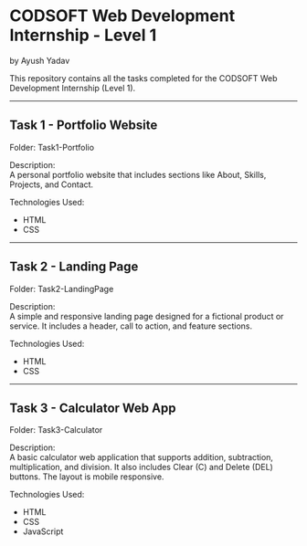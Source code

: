 # CODSOFT Web Development Internship - Level 1  
by Ayush Yadav

This repository contains all the tasks completed for the CODSOFT Web Development Internship (Level 1).

---

## Task 1 - Portfolio Website

Folder: Task1-Portfolio

Description:  
A personal portfolio website that includes sections like About, Skills, Projects, and Contact.

Technologies Used:  
- HTML  
- CSS

---

## Task 2 - Landing Page

Folder: Task2-LandingPage

Description:  
A simple and responsive landing page designed for a fictional product or service. It includes a header, call to action, and feature sections.

Technologies Used:  
- HTML  
- CSS

---

## Task 3 - Calculator Web App

Folder: Task3-Calculator

Description:  
A basic calculator web application that supports addition, subtraction, multiplication, and division. It also includes Clear (C) and Delete (DEL) buttons. The layout is mobile responsive.

Technologies Used:  
- HTML  
- CSS  
- JavaScript
